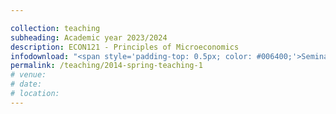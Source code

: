 ```yaml
---

collection: teaching
subheading: Academic year 2023/2024
description: ECON121 - Principles of Microeconomics
infodownload: "<span style='padding-top: 0.5px; color: #006400;'>Seminar leader</span>"
permalink: /teaching/2014-spring-teaching-1
# venue: 
# date: 
# location: 
---
```



